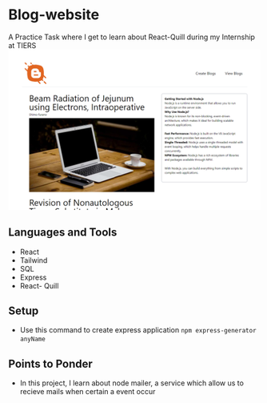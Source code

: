 # Blog-website
A Practice Task where I get to learn about React-Quill during my Internship at TIERS
![Alt text](images/home.PNG)

## Languages and Tools
- React
- Tailwind
- SQL
- Express
- React- Quill

## Setup
- Use this command to create express application `npm express-generator anyName`

## Points to Ponder
- In this project, I learn about node mailer, a service which allow us to recieve mails when certain a event occur
